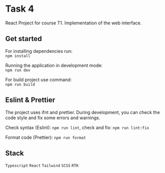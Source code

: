 # Task 4

React Project for course T1. Implementation of the web interface.

## Get started

For installing dependencies run:  
 `npm install`

Running the application in development mode:  
 `npm run dev`

For build project use command:  
 `npm run build`

## Eslint & Prettier

The project uses ifnt and prettier. During development, you can check the code style and fix some errors and warnings.

Check syntax (Eslint): `npm run lint`, check and fix: `npm run lint:fix`

Format code (Prettier): `npm run format`

## Stack

`Typescript` `React` `Tailwind` `SCSS` `RTK`

